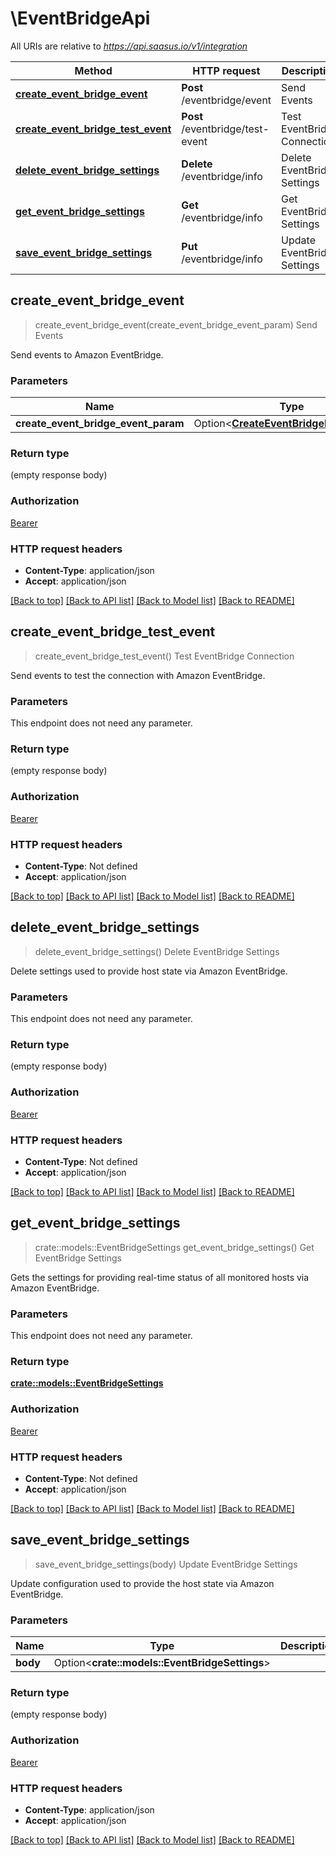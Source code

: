 # \EventBridgeApi

All URIs are relative to *https://api.saasus.io/v1/integration*

Method | HTTP request | Description
------------- | ------------- | -------------
[**create_event_bridge_event**](EventBridgeApi.md#create_event_bridge_event) | **Post** /eventbridge/event | Send Events
[**create_event_bridge_test_event**](EventBridgeApi.md#create_event_bridge_test_event) | **Post** /eventbridge/test-event | Test EventBridge Connection
[**delete_event_bridge_settings**](EventBridgeApi.md#delete_event_bridge_settings) | **Delete** /eventbridge/info | Delete EventBridge Settings
[**get_event_bridge_settings**](EventBridgeApi.md#get_event_bridge_settings) | **Get** /eventbridge/info | Get EventBridge Settings
[**save_event_bridge_settings**](EventBridgeApi.md#save_event_bridge_settings) | **Put** /eventbridge/info | Update EventBridge Settings



## create_event_bridge_event

> create_event_bridge_event(create_event_bridge_event_param)
Send Events

Send events to Amazon EventBridge. 

### Parameters


Name | Type | Description  | Required | Notes
------------- | ------------- | ------------- | ------------- | -------------
**create_event_bridge_event_param** | Option<[**CreateEventBridgeEventParam**](CreateEventBridgeEventParam.md)> |  |  |

### Return type

 (empty response body)

### Authorization

[Bearer](../README.md#Bearer)

### HTTP request headers

- **Content-Type**: application/json
- **Accept**: application/json

[[Back to top]](#) [[Back to API list]](../README.md#documentation-for-api-endpoints) [[Back to Model list]](../README.md#documentation-for-models) [[Back to README]](../README.md)


## create_event_bridge_test_event

> create_event_bridge_test_event()
Test EventBridge Connection

Send events to test the connection with Amazon EventBridge. 

### Parameters

This endpoint does not need any parameter.

### Return type

 (empty response body)

### Authorization

[Bearer](../README.md#Bearer)

### HTTP request headers

- **Content-Type**: Not defined
- **Accept**: application/json

[[Back to top]](#) [[Back to API list]](../README.md#documentation-for-api-endpoints) [[Back to Model list]](../README.md#documentation-for-models) [[Back to README]](../README.md)


## delete_event_bridge_settings

> delete_event_bridge_settings()
Delete EventBridge Settings

Delete settings used to provide host state via Amazon EventBridge. 

### Parameters

This endpoint does not need any parameter.

### Return type

 (empty response body)

### Authorization

[Bearer](../README.md#Bearer)

### HTTP request headers

- **Content-Type**: Not defined
- **Accept**: application/json

[[Back to top]](#) [[Back to API list]](../README.md#documentation-for-api-endpoints) [[Back to Model list]](../README.md#documentation-for-models) [[Back to README]](../README.md)


## get_event_bridge_settings

> crate::models::EventBridgeSettings get_event_bridge_settings()
Get EventBridge Settings

Gets the settings for providing real-time status of all monitored hosts via Amazon EventBridge. 

### Parameters

This endpoint does not need any parameter.

### Return type

[**crate::models::EventBridgeSettings**](EventBridgeSettings.md)

### Authorization

[Bearer](../README.md#Bearer)

### HTTP request headers

- **Content-Type**: Not defined
- **Accept**: application/json

[[Back to top]](#) [[Back to API list]](../README.md#documentation-for-api-endpoints) [[Back to Model list]](../README.md#documentation-for-models) [[Back to README]](../README.md)


## save_event_bridge_settings

> save_event_bridge_settings(body)
Update EventBridge Settings

Update configuration used to provide the host state via Amazon EventBridge. 

### Parameters


Name | Type | Description  | Required | Notes
------------- | ------------- | ------------- | ------------- | -------------
**body** | Option<**crate::models::EventBridgeSettings**> |  |  |

### Return type

 (empty response body)

### Authorization

[Bearer](../README.md#Bearer)

### HTTP request headers

- **Content-Type**: application/json
- **Accept**: application/json

[[Back to top]](#) [[Back to API list]](../README.md#documentation-for-api-endpoints) [[Back to Model list]](../README.md#documentation-for-models) [[Back to README]](../README.md)

